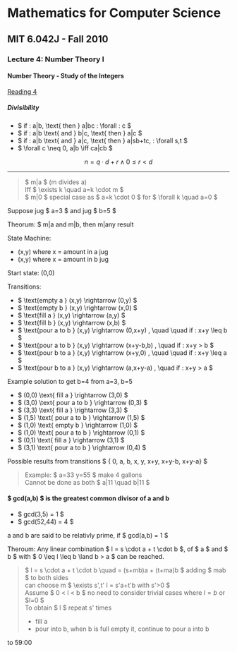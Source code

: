 # Mathematics for Computer Science
## MIT 6.042J - Fall 2010
### Lecture 4: Number Theory I

#### Number Theory - Study of the Integers

[Reading 4](https://ocw.mit.edu/courses/6-042j-mathematics-for-computer-science-fall-2010/a608e339ab265c79de46c7c3830a49cb_MIT6_042JF10_chap04.pdf)  

##### Divisibility

- $ if \: a|b, \text{ then } a|bc \: \forall \: c $
- $ if \: a|b \text{ and } b|c, \text{ then } a|c $
- $ if \: a|b \text{ and } a|c, \text{ then } a|sb+tc, \: \forall s,t $
- $ \forall c \neq 0, a|b \iff ca|cb $

$$ n = q \cdot d + r \land 0 \leq r < d $$



---
  
  
> $ m|a $ (m divides a)  
> Iff $ \exists k \quad a=k \cdot m $  
> $ m|0 $ special case as $ a=k \cdot 0 $ for $ \forall k \quad a=0 $  

Suppose jug $ a=3 $ and jug $ b=5 $  

Theorum: $ m|a and m|b, then m|any result  

State Machine: 
- (x,y) where x = amount in a jug
- (x,y) where x = amount in b jug

Start state: (0,0)

Transitions:
- $ \text{empty a } (x,y) \rightarrow (0,y) $
- $ \text{empty b } (x,y) \rightarrow (x,0) $
- $ \text{fill a } (x,y) \rightarrow (a,y) $
- $ \text{fill b } (x,y) \rightarrow (x,b) $
- $ \text{pour a to b } (x,y) \rightarrow (0,x+y) , \quad \quad if \: x+y \leq b $
- $ \text{pour a to b } (x,y) \rightarrow (x+y-b,b) , \quad if \: x+y > b $
- $ \text{pour b to a } (x,y) \rightarrow (x+y,0) , \quad \quad if \: x+y \leq a $
- $ \text{pour b to a } (x,y) \rightarrow (a,x+y-a) , \quad if \: x+y > a $

Example solution to get b=4 from a=3, b=5
- $ (0,0) \text{ fill a } \rightarrow (3,0) $
- $ (3,0) \text{ pour a to b } \rightarrow (0,3) $
- $ (3,3) \text{ fill a } \rightarrow (3,3) $
- $ (1,5) \text{ pour a to b } \rightarrow (1,5) $
- $ (1,0) \text{ empty b } \rightarrow (1,0) $
- $ (1,0) \text{ pour a to b } \rightarrow (0,1) $
- $ (0,1) \text{ fill a } \rightarrow (3,1) $
- $ (3,1) \text{ pour a to b } \rightarrow (0,4) $

Possible results from transitions $ { 0, a, b, x, y, x+y, x+y-b, x+y-a} $

> Example: $ a=33 y=55 $  make 4 gallons  
> Cannot be done as both $ a|11 \quad b|11 $  

#### $ gcd(a,b) $  is the greatest common divisor of a and b
- $ gcd(3,5) = 1 $
- $ gcd(52,44) = 4 $

a and b are said to be relativly prime, if $ gcd(a,b) = 1 $  

Theroum: Any linear combination $ l = s \cdot a + t \cdot b $, of $ a $ and $ b $ with $ 0 \leq l \leq b \land b > a $ can be reached.

> $ l = s \cdot a + t \cdot b \quad = (s+mb)a + (t+ma)b $ adding $ mab $ to both sides  
> can choose m $ \exists s',t' l = s'a+t'b with s'>0 $   
> Assume $ 0 < l < b $ no need to consider trivial cases where $l=b$ or $l=0 $  
> To obtain $ l $ repeat s' times  
> - fill a  
> - pour into b, when b is full empty it, continue to pour a into b  
  
  to 59:00
  
